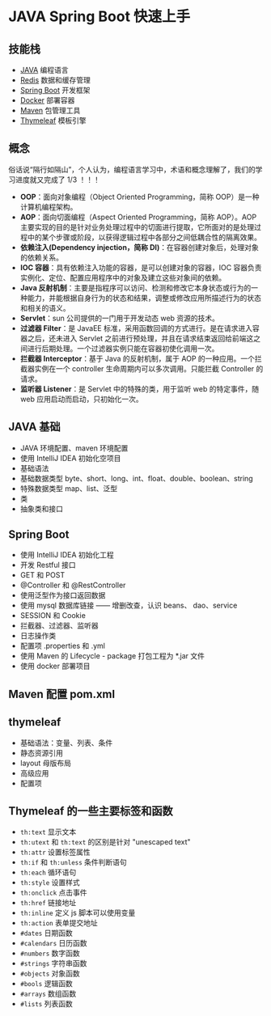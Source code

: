 # JAVA Spring Boot 快速上手

## 技能栈

- [JAVA](https://www.java.com/zh_CN/download/windows-64bit.jsp) 编程语言
- [Redis](https://redis.io/) 数据和缓存管理
- [Spring Boot](https://spring.io/projects/spring-boot/) 开发框架
- [Docker](https://www.docker.com/) 部署容器
- [Maven](http://maven.apache.org/) 包管理工具
- [Thymeleaf](https://www.thymeleaf.org/)     模板引擎

## 概念

俗话说“隔行如隔山”，个人认为，编程语言学习中，术语和概念理解了，我们的学习进度就又完成了 1/3 ！！！

- **OOP**：面向对象编程（Object Oriented Programming，简称 OOP）是一种计算机编程架构。
- **AOP**：面向切面编程（Aspect Oriented Programming，简称 AOP）。AOP主要实现的目的是针对业务处理过程中的切面进行提取，它所面对的是处理过程中的某个步骤或阶段，以获得逻辑过程中各部分之间低耦合性的隔离效果。
- **依赖注入(Dependency injection，简称 DI)**：在容器创建对象后，处理对象的依赖关系。
- **IOC 容器**：具有依赖注入功能的容器，是可以创建对象的容器，IOC 容器负责实例化、定位、配置应用程序中的对象及建立这些对象间的依赖。
- **Java 反射机制**：主要是指程序可以访问、检测和修改它本身状态或行为的一种能力，并能根据自身行为的状态和结果，调整或修改应用所描述行为的状态和相关的语义。
- **Servlet**：sun 公司提供的一门用于开发动态 web 资源的技术。
- **过滤器 Filter**：是 JavaEE 标准，采用函数回调的方式进行。是在请求进入容器之后，还未进入 Servlet 之前进行预处理，并且在请求结束返回给前端这之间进行后期处理。一个过滤器实例只能在容器初使化调用一次。
- **拦截器 Interceptor**：基于 Java 的反射机制，属于 AOP 的一种应用。一个拦截器实例在一个 controller 生命周期内可以多次调用。只能拦截 Controller 的请求。
- **监听器 Listener**：是 Servlet 中的特殊的类，用于监听 web 的特定事件，随 web 应用启动而启动，只初始化一次。

## JAVA 基础

- JAVA 环境配置、maven 环境配置
- 使用 IntelliJ IDEA 初始化空项目
- 基础语法
- 基础数据类型 byte、short、long、int、float、double、boolean、string
- 特殊数据类型 map、list、泛型
- 类
- 抽象类和接口

## Spring Boot

- 使用 IntelliJ IDEA 初始化工程
- 开发 Restful 接口
- GET 和 POST
- @Controller 和 @RestController
- 使用泛型作为接口返回数据
- 使用 mysql 数据库链接 —— 增删改查，认识 beans、 dao、service
- SESSION 和 Cookie
- 拦截器、过滤器、监听器
- 日志操作类
- 配置项 .properties 和 .yml
- 使用 Maven 的 Lifecycle - package 打包工程为 *.jar 文件
- 使用 docker 部署项目

## Maven 配置 pom.xml

## thymeleaf

- 基础语法：变量、列表、条件
- 静态资源引用
- layout 母版布局
- 高级应用
- 配置项

## Thymeleaf 的一些主要标签和函数
- `th:text` 显示文本
- `th:utext` 和 `th:text` 的区别是针对 "unescaped text"
- `th:attr` 设置标签属性
- `th:if` 和 `th:unless` 条件判断语句
- `th:each` 循环语句
- `th:style` 设置样式
- `th:onclick` 点击事件
- `th:href` 链接地址
- `th:inline` 定义 js 脚本可以使用变量
- `th:action` 表单提交地址
- `#dates` 日期函数
- `#calendars` 日历函数
- `#numbers` 数字函数
- `#strings` 字符串函数
- `#objects` 对象函数
- `#bools` 逻辑函数
- `#arrays` 数组函数
- `#lists` 列表函数
